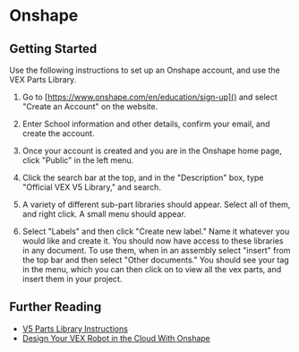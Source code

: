 # Onshape

## Getting Started

Use the following instructions to set up an Onshape account, and use the VEX Parts Library.

1. Go to [https://www.onshape.com/en/education/sign-up]() and select "Create an Account" on the website.

2. Enter School information and other details, confirm your email, and create the account.

3. Once your account is created and you are in the Onshape home page, click "Public" in the left menu.

4. Click the search bar at the top, and in the "Description" box, type "Official VEX V5 Library," and search.

5. A variety of different sub-part libraries should appear. Select all of them, and right click. A small menu should appear.

6. Select "Labels" and then click "Create new label." Name it whatever you would like and create it. You should now have access to these libraries in any document. To use them, when in an assembly select "insert" from the top bar and then select "Other documents." You should see your tag in the menu, which you can then click on to view all the vex parts, and insert them in your project.

## Further Reading

-   [V5 Parts Library Instructions](https://www.youtube.com/watch?v=pgTIe8Irk-4)
-   [Design Your VEX Robot in the Cloud With Onshape](https://www.onshape.com/en/resource-center/videos/design-your-vex-robot-in-the-cloud-using-onshape)

